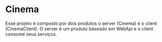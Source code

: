 # Cinema
 Esse projeto é composto por dois produtos o server (Cinema) e o client (CinemaClient). O server é um produto baseado em WebApi e o client consome seus serviços.
